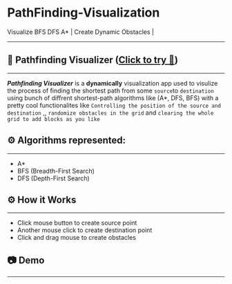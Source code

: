 # PathFinding-Visualization
Visualize BFS DFS A* | Create Dynamic Obstacles | 

---
## 🎈 Pathfinding Visualizer ([Click to try 🚀](https://github.com/mayankkt9/PathFinding-Visualization))
------------------------------------------------------------------------------------------------------

**_Pathfinding Visualizer_** is a __dynamically__ visualization app used to visulize the process of finding the shortest path from some ```source```to ```destination``` using bunch of diffrent shortest-path algorithms like (A*, DFS, BFS) with a pretty cool functionalites like ```Controlling the position of the source and destination``` ,, ```randomize obstacles in the grid``` and ```clearing the whole grid to add blocks as you like```

## ⚙ Algorithms represented:
------------------
* A*
* BFS (Breadth-First Search)
* DFS (Depth-First Search)

## ⚙ How it Works
------------------

* Click mouse button to create source point
* Another mouse click to create destination point
* Click and drag mouse to create obstacles

## 📷 Demo 
-------------------